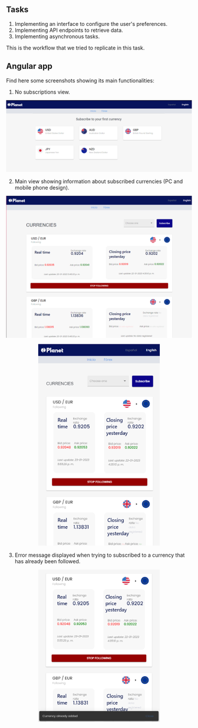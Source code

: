 ## Tasks
1. Implementing an interface to configure the user's preferences.
2. Implementing API endpoints to retrieve data.
3. Implementing asynchronous tasks.

This is the workflow that we tried to replicate in this task.

## Angular app
Find here some screenshots showing its main functionalities:
1. No subscriptions view.
<p align="center">
  <img width="630" src="./screenshots/firstSubs.PNG"/>
</p>

2. Main view showing information about subscribed currencies (PC and mobile phone design).
<p align="center">
  <img width="630" src="./screenshots/main.PNG"/>
</p>

<p align="center">
  <img width="330" src="./screenshots/mainRes.PNG"/>
</p>

3. Error message displayed when trying to subscribed to a currency that has already been followed.
<p align="center">
  <img width="330" src="./screenshots/snackbar.PNG"/>
</p>
